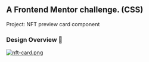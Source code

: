 ## A Frontend Mentor challenge. (CSS)
Project: NFT preview card component

### Design Overview 🎨 
[![nft-card.png](https://i.postimg.cc/264ydJSm/nft-card.png)](https://postimg.cc/DJw7nxGY)
